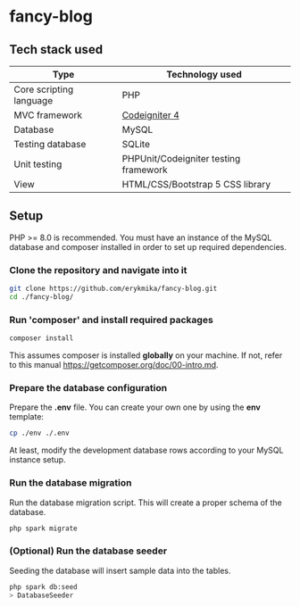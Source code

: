 # fancy-blog

## Tech stack used

|             Type             |                            Technology used                           |
| ---------------------------- |----------------------------------------------------------------------|
| Core scripting language      | PHP                                                                  |
| MVC framework                | <a href="https://github.com/codeigniter4/framework">Codeigniter 4</a>|
| Database                     | MySQL                                                                |
| Testing database             | SQLite                                                               |
| Unit testing                 | PHPUnit/Codeigniter testing framework                                |
| View                         | HTML/CSS/Bootstrap 5 CSS library                                     |

## Setup

PHP >= 8.0 is recommended. You must have an instance of the MySQL database and composer installed in order to set up required dependencies.

### Clone the repository and navigate into it
```sh
git clone https://github.com/erykmika/fancy-blog.git
cd ./fancy-blog/
```

### Run 'composer' and install required packages
```sh
composer install
```
This assumes composer is installed **globally** on your machine. If not, refer to this manual <a href="https://getcomposer.org/doc/00-intro.md">https://getcomposer.org/doc/00-intro.md</a>.

### Prepare the database configuration
Prepare the **.env** file. You can create your own one by using the **env** template:
```sh
cp ./env ./.env
```
At least, modify the development database rows according to your MySQL instance setup.

### Run the database migration
Run the database migration script. This will create a proper schema of the database.
```sh
php spark migrate
```

### (Optional) Run the database seeder
Seeding the database will insert sample data into the tables.
```sh
php spark db:seed
> DatabaseSeeder
```
